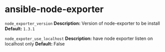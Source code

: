 # ansible-node-exporter

`node_exporter_version` 
**Description:** Version of node-exporter to be install
**Default:** `1.3.1`

`node_expoter_use_localhost`
**Description:** have node exporter listen on localhost only
**Default:** False
